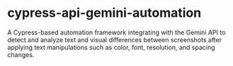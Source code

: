 # cypress-api-gemini-automation
 A Cypress-based automation framework integrating with the Gemini API to detect and analyze text and visual differences between screenshots after applying text manipulations such as color, font, resolution, and spacing changes.
